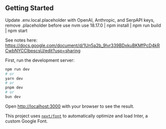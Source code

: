 ## Getting Started
Update .env.local.placeholder with OpenAI, Anthropic, and SerpAPI keys, remove .placeholder before use
nvm use 18.17.0 | npm install | npm run build | npm start

See notes here: https://docs.google.com/document/d/1Un5a2b_9lvr339BDxkuBKMfPcD4kRCwbNYCClbpscsU/edit?usp=sharing


First, run the development server:

```bash
npm run dev
# or
yarn dev
# or
pnpm dev
# or
bun dev
```

Open [http://localhost:3000](http://localhost:3000) with your browser to see the result.


This project uses [`next/font`](https://nextjs.org/docs/basic-features/font-optimization) to automatically optimize and load Inter, a custom Google Font.


